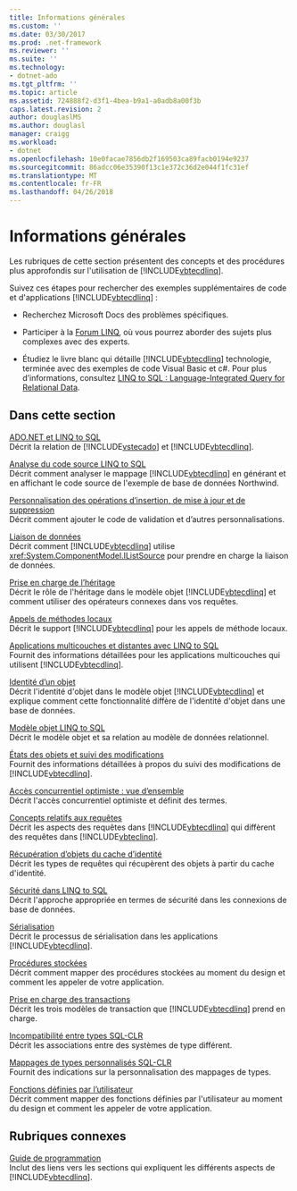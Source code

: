 ```yaml
---
title: Informations générales
ms.custom: ''
ms.date: 03/30/2017
ms.prod: .net-framework
ms.reviewer: ''
ms.suite: ''
ms.technology:
- dotnet-ado
ms.tgt_pltfrm: ''
ms.topic: article
ms.assetid: 724888f2-d3f1-4bea-b9a1-a0adb8a00f3b
caps.latest.revision: 2
author: douglaslMS
ms.author: douglasl
manager: craigg
ms.workload:
- dotnet
ms.openlocfilehash: 10e0facae7856db2f169503ca89facb0194e9237
ms.sourcegitcommit: 86adcc06e35390f13c1e372c36d2e044f1fc31ef
ms.translationtype: MT
ms.contentlocale: fr-FR
ms.lasthandoff: 04/26/2018
---
```

# <a name="background-information"></a>Informations générales
Les rubriques de cette section présentent des concepts et des procédures plus approfondis sur l'utilisation de [!INCLUDE[vbtecdlinq](../../../../../../includes/vbtecdlinq-md.md)].  
  
 Suivez ces étapes pour rechercher des exemples supplémentaires de code et d'applications [!INCLUDE[vbtecdlinq](../../../../../../includes/vbtecdlinq-md.md)] :  
  
-   Recherchez Microsoft Docs des problèmes spécifiques.  
  
-   Participer à la [Forum LINQ](http://go.microsoft.com/fwlink/?LinkId=76488), où vous pourrez aborder des sujets plus complexes avec des experts.  
  
-   Étudiez le livre blanc qui détaille [!INCLUDE[vbtecdlinq](../../../../../../includes/vbtecdlinq-md.md)] technologie, terminée avec des exemples de code Visual Basic et c#. Pour plus d’informations, consultez [LINQ to SQL : Language-Integrated Query for Relational Data](http://go.microsoft.com/fwlink/?LinkId=93205).  
  
## <a name="in-this-section"></a>Dans cette section  
 [ADO.NET et LINQ to SQL](../../../../../../docs/framework/data/adonet/sql/linq/ado-net-and-linq-to-sql.md)  
 Décrit la relation de [!INCLUDE[vstecado](../../../../../../includes/vstecado-md.md)] et [!INCLUDE[vbtecdlinq](../../../../../../includes/vbtecdlinq-md.md)].  
  
 [Analyse du code source LINQ to SQL](../../../../../../docs/framework/data/adonet/sql/linq/analyzing-linq-to-sql-source-code.md)  
 Décrit comment analyser le mappage [!INCLUDE[vbtecdlinq](../../../../../../includes/vbtecdlinq-md.md)] en générant et en affichant le code source de l'exemple de base de données Northwind.  
  
 [Personnalisation des opérations d’insertion, de mise à jour et de suppression](../../../../../../docs/framework/data/adonet/sql/linq/customizing-insert-update-and-delete-operations.md)  
 Décrit comment ajouter le code de validation et d’autres personnalisations.  
  
 [Liaison de données](../../../../../../docs/framework/data/adonet/sql/linq/data-binding.md)  
 Décrit comment [!INCLUDE[vbtecdlinq](../../../../../../includes/vbtecdlinq-md.md)] utilise <xref:System.ComponentModel.IListSource> pour prendre en charge la liaison de données.  
  
 [Prise en charge de l’héritage](../../../../../../docs/framework/data/adonet/sql/linq/inheritance-support.md)  
 Décrit le rôle de l'héritage dans le modèle objet [!INCLUDE[vbtecdlinq](../../../../../../includes/vbtecdlinq-md.md)] et comment utiliser des opérateurs connexes dans vos requêtes.  
  
 [Appels de méthodes locaux](../../../../../../docs/framework/data/adonet/sql/linq/local-method-calls.md)  
 Décrit le support [!INCLUDE[vbtecdlinq](../../../../../../includes/vbtecdlinq-md.md)] pour les appels de méthode locaux.  
  
 [Applications multicouches et distantes avec LINQ to SQL](../../../../../../docs/framework/data/adonet/sql/linq/n-tier-and-remote-applications-with-linq-to-sql.md)  
 Fournit des informations détaillées pour les applications multicouches qui utilisent [!INCLUDE[vbtecdlinq](../../../../../../includes/vbtecdlinq-md.md)].  
  
 [Identité d’un objet](../../../../../../docs/framework/data/adonet/sql/linq/object-identity.md)  
 Décrit l'identité d'objet dans le modèle objet [!INCLUDE[vbtecdlinq](../../../../../../includes/vbtecdlinq-md.md)] et explique comment cette fonctionnalité diffère de l'identité d'objet dans une base de données.  
  
 [Modèle objet LINQ to SQL](../../../../../../docs/framework/data/adonet/sql/linq/the-linq-to-sql-object-model.md)  
 Décrit le modèle objet et sa relation au modèle de données relationnel.  
  
 [États des objets et suivi des modifications](../../../../../../docs/framework/data/adonet/sql/linq/object-states-and-change-tracking.md)  
 Fournit des informations détaillées à propos du suivi des modifications de [!INCLUDE[vbtecdlinq](../../../../../../includes/vbtecdlinq-md.md)].  
  
 [Accès concurrentiel optimiste : vue d’ensemble](../../../../../../docs/framework/data/adonet/sql/linq/optimistic-concurrency-overview.md)  
 Décrit l'accès concurrentiel optimiste et définit des termes.  
  
 [Concepts relatifs aux requêtes](../../../../../../docs/framework/data/adonet/sql/linq/query-concepts.md)  
 Décrit les aspects des requêtes dans [!INCLUDE[vbtecdlinq](../../../../../../includes/vbtecdlinq-md.md)] qui diffèrent des requêtes dans [!INCLUDE[vbteclinq](../../../../../../includes/vbteclinq-md.md)].  
  
 [Récupération d’objets du cache d’identité](../../../../../../docs/framework/data/adonet/sql/linq/retrieving-objects-from-the-identity-cache.md)  
 Décrit les types de requêtes qui récupèrent des objets à partir du cache d'identité.  
  
 [Sécurité dans LINQ to SQL](../../../../../../docs/framework/data/adonet/sql/linq/security-in-linq-to-sql.md)  
 Décrit l'approche appropriée en termes de sécurité dans les connexions de base de données.  
  
 [Sérialisation](../../../../../../docs/framework/data/adonet/sql/linq/serialization.md)  
 Décrit le processus de sérialisation dans les applications [!INCLUDE[vbtecdlinq](../../../../../../includes/vbtecdlinq-md.md)].  
  
 [Procédures stockées](../../../../../../docs/framework/data/adonet/sql/linq/stored-procedures.md)  
 Décrit comment mapper des procédures stockées au moment du design et comment les appeler de votre application.  
  
 [Prise en charge des transactions](../../../../../../docs/framework/data/adonet/sql/linq/transaction-support.md)  
 Décrit les trois modèles de transaction que [!INCLUDE[vbtecdlinq](../../../../../../includes/vbtecdlinq-md.md)] prend en charge.  
  
 [Incompatibilité entre types SQL-CLR](../../../../../../docs/framework/data/adonet/sql/linq/sql-clr-type-mismatches.md)  
 Décrit les associations entre des systèmes de type différent.  
  
 [Mappages de types personnalisés SQL-CLR](../../../../../../docs/framework/data/adonet/sql/linq/sql-clr-custom-type-mappings.md)  
 Fournit des indications sur la personnalisation des mappages de types.  
  
 [Fonctions définies par l’utilisateur](../../../../../../docs/framework/data/adonet/sql/linq/user-defined-functions.md)  
 Décrit comment mapper des fonctions définies par l'utilisateur au moment du design et comment les appeler de votre application.  
  
## <a name="related-sections"></a>Rubriques connexes  
 [Guide de programmation](../../../../../../docs/framework/data/adonet/sql/linq/programming-guide.md)  
 Inclut des liens vers les sections qui expliquent les différents aspects de [!INCLUDE[vbtecdlinq](../../../../../../includes/vbtecdlinq-md.md)].

